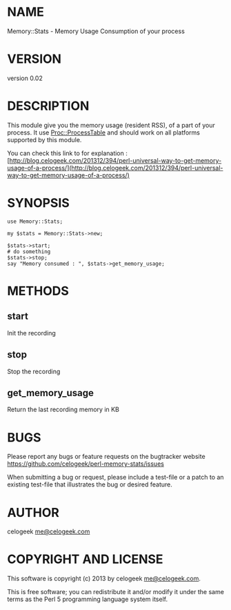 # NAME

Memory::Stats - Memory Usage Consumption of your process

# VERSION

version 0.02

# DESCRIPTION

This module give you the memory usage (resident RSS), of a part of your process. It use [Proc::ProcessTable](https://metacpan.org/pod/Proc::ProcessTable) and should work on all platforms supported by this module.

You can check this link to for explanation : [http://blog.celogeek.com/201312/394/perl-universal-way-to-get-memory-usage-of-a-process/](http://blog.celogeek.com/201312/394/perl-universal-way-to-get-memory-usage-of-a-process/)

# SYNOPSIS

    use Memory::Stats;

    my $stats = Memory::Stats->new;

    $stats->start;
    # do something
    $stats->stop;
    say "Memory consumed : ", $stats->get_memory_usage;

# METHODS

## start

Init the recording

## stop

Stop the recording

## get\_memory\_usage

Return the last recording memory in KB

# BUGS

Please report any bugs or feature requests on the bugtracker website
https://github.com/celogeek/perl-memory-stats/issues

When submitting a bug or request, please include a test-file or a
patch to an existing test-file that illustrates the bug or desired
feature.

# AUTHOR

celogeek <me@celogeek.com>

# COPYRIGHT AND LICENSE

This software is copyright (c) 2013 by celogeek <me@celogeek.com>.

This is free software; you can redistribute it and/or modify it under
the same terms as the Perl 5 programming language system itself.
